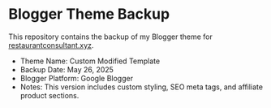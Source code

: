 # Blogger Theme Backup

This repository contains the backup of my Blogger theme for [restaurantconsultant.xyz](https://restaurantconsultant.xyz).

- Theme Name: Custom Modified Template
- Backup Date: May 26, 2025
- Blogger Platform: Google Blogger
- Notes: This version includes custom styling, SEO meta tags, and affiliate product sections.
